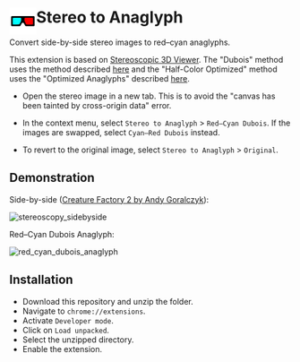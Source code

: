  # <img src="anaglyph48.png" align="left"> Stereo to Anaglyph 

Convert side-by-side stereo images to red–cyan anaglyphs.

This extension is based on [Stereoscopic 3D Viewer](https://chrome.google.com/webstore/detail/stereoscopic-3d-viewer/gjihpcejlpnmjimgafnfmfkbglajmdlg). The "Dubois" method uses the method described [here](http://stereo.jpn.org/eng/stphmkr/help/stereo_13.htm) and the "Half-Color Optimized" method uses the "Optimized Anaglyphs" described [here](https://3dtv.at/Knowhow/AnaglyphComparison_en.aspx).

- Open the stereo image in a new tab. This is to avoid the "canvas has been tainted by cross-origin data" error.

- In the context menu, select `Stereo to Anaglyph` > `Red–Cyan Dubois`. If the images are swapped, select `Cyan–Red Dubois` instead.

- To revert to the original image, select  `Stereo to Anaglyph` > `Original`.
 
## Demonstration

Side-by-side ([Creature Factory 2 by Andy Goralczyk](https://docs.blender.org/manual/en/latest/render/output/properties/stereoscopy/usage.html)): 

![stereoscopy_sidebyside](https://github.com/shankarsivarajan/Stereo_to_Anaglyph_Chrome/assets/16606427/6274882e-90c4-4a0d-b270-ad9a7b9252ed)

Red–Cyan Dubois Anaglyph: 

![red_cyan_dubois_anaglyph](https://github.com/shankarsivarajan/Stereo_to_Anaglyph_Chrome/assets/16606427/67240f62-7bc3-4d6c-a560-dc3777d5cf7f)

## Installation

- Download this repository and unzip the folder.
- Navigate to ``chrome://extensions``.
- Activate ``Developer mode``.
- Click on ``Load unpacked``.
- Select the unzipped directory.
- Enable the extension.
